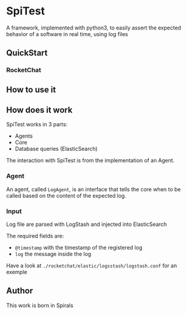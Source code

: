 SpiTest
=======

A framework, implemented with python3,
to easily assert the expected behavior of a software in real time,
using log files

## QuickStart

### RocketChat



## How to use it


## How does it work

SpiTest works in 3 parts:
- Agents
- Core
- Database queries (ElasticSearch)

The interaction with SpiTest is from the implementation of an Agent.

### Agent
An agent, called `LogAgent`, is an interface that tells the core
when to be called based on the content of the expected log.

### Input
Log file are parsed with LogStash and injected into ElasticSearch

The required fields are:
- `@timestamp` with the timestamp of the registered log
- `log` the message inside the log

Have a look at `./rocketchat/elastic/logsstash/logstash.conf` for an exemple


## Author
This work is born in Spirals